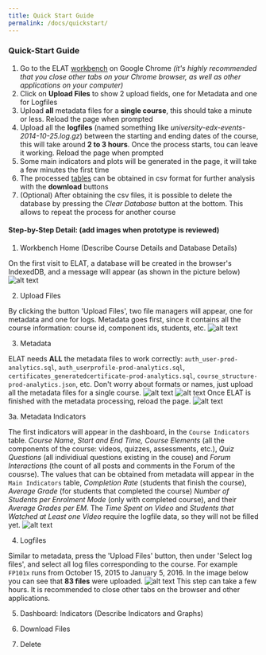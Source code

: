 ```yaml
---
title: Quick Start Guide
permalink: /docs/quickstart/
---
```


### Quick-Start Guide
1. Go to the ELAT [workbench](https://mvallet91.github.io/ELAT-Workbench/) on Google Chrome *(it's highly 
recommended that you close other tabs on your Chrome browser, as well as other applications on your computer)* 
2. Click on **Upload Files** to show 2 upload fields, one for Metadata and one for Logfiles
3. Upload **all** metadata files for a **single course**, this should take a minute or less.
Reload the page when prompted
4. Upload all the **logfiles** (named something like _university-edx-events-2014-10-25.log.gz_) between the 
starting and ending dates of the course, this will take around **2 to 3 hours**. Once the process starts,
 tou can leave it working. Reload the page when prompted
5. Some main indicators and plots will be generated in the page, it will take a few minutes the first time
6. The processed [tables](https://github.com/AngusGLChen/DelftX-Daily-Database#database-schema) 
can be obtained in csv format for further analysis with the **download** buttons
7. (Optional) After obtaining the csv files, it is possible to delete the database by pressing the
 *Clear Database* button at the bottom. This allows to repeat the process for another course
 
#### Step-by-Step Detail: (add images when prototype is reviewed)

1. Workbench Home (Describe Course Details and Database Details)

On the first visit to ELAT, a database will be created in the browser's IndexedDB, and a message will appear (as shown in the picture below) 
![alt text](/ELAT/img/S01.png "Workbench Welcome")

2. Upload Files

By clicking the button 'Upload Files', two file managers will appear, one for metadata and one for logs. Metadata goes first, since it contains all the course information: course id, component ids, students, etc.
![alt text](/ELAT/img/S02.png "Upload Files")

3. Metadata

ELAT needs **ALL** the metadata files to work correctly: `auth_user-prod-analytics.sql`, `auth_userprofile-prod-analytics.sql`, `certificates_generatedcertificate-prod-analytics.sql`, `course_structure-prod-analytics.json`, etc. Don't worry about formats or names, just upload all the metadata files for a single course.
![alt text](/ELAT/img/S03.png "Upload ALL Metadata")
![alt text](/ELAT/img/S04.png "Processing Metadata")
Once ELAT is finished with the metadata processing, reload the page.
![alt text](/ELAT/img/S05.png "Done with Metadata")

3a. Metadata Indicators

The first indicators will appear in the dashboard, in the `Course Indicators` table. *Course Name, Start and End Time, Course Elements* (all the components of the course: videos, quizzes, assessments, etc.), *Quiz Questions* (all individiual questions existing in the couse) and *Forum Interactions* (the count of all posts and comments in the Forum of the cousrse).
The values that can be obtained from metadata will appear in the `Main Indicators` table, *Completion Rate* (students that finish the course), *Average Grade* (for students that completed the course) *Number of Students per Enrolment Mode* (only with completed course), and their *Average Grades per EM*. The *Time Spent on Video* and *Students that Watched at Least one Video* require the logfile data, so they will not be filled yet.
![alt text](/ELAT/img/S06.png "Metadata Indicators")

4. Logfiles 

Similar to metadata, press the 'Upload Files' button, then under 'Select log files', and select all log files corresponding to the course. For example `FP101x` runs from October 15, 2015 to January 5, 2016. In the image below you can see that **83 files** were uploaded. 
![alt text](/ELAT/img/S07.png "Processing Metadata")
This step can take a few hours. It is recommended to close other tabs on the browser and other applications.

5. Dashboard: Indicators (Describe Indicators and Graphs)

6. Download Files

7. Delete
